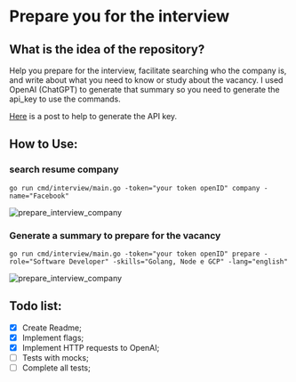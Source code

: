 # Prepare you for the interview

## What is the idea of the repository?

Help you prepare for the interview, facilitate searching who the company is, and write about what you need to know or study about the vacancy.
I used OpenAI (ChatGPT) to generate that summary so you need to generate the api_key to use the commands.

[Here](https://elephas.app/blog/how-to-create-openai-api-keys-cl5c4f21d281431po7k8fgyol0) is a post to help to generate the API key.

## How to Use:

### search resume company
```
go run cmd/interview/main.go -token="your token openID" company -name="Facebook"
```
![prepare_interview_company](https://github.com/PatrickChagastavares/prepare-interview/assets/49497853/314b8918-1d8c-4020-9681-e5cc21be3af6)
### Generate a summary to prepare for the vacancy
```
go run cmd/interview/main.go -token="your token openID" prepare -role="Software Developer" -skills="Golang, Node e GCP" -lang="english"
```
![prepare_interview_company](https://github.com/PatrickChagastavares/prepare-interview/assets/49497853/9de17435-48f4-461d-9317-d58f73d63e2f)
## Todo list:
- [X] Create Readme;
- [X] Implement flags;
- [X] Implement HTTP requests to OpenAI;
- [ ] Tests with mocks;
- [ ] Complete all tests;
